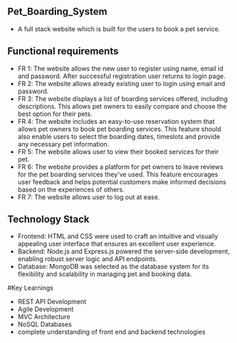 ﻿## Pet_Boarding_System
 * A full stack website which is built for the users to book a pet service.

## Functional requirements
* FR 1: The website allows the new user to register using name, email id and password. 
After successful registration user returns to login page. 
* FR 2: The website allows already existing user to login using email and password. 
* FR 3: The website displays a list of boarding services offered, including descriptions. This 
allows pet owners to easily compare and choose the best option for their pets. 
* FR 4: The website includes an easy-to-use reservation system that allows pet owners to 
book pet boarding services. This feature should also enable users to select the boarding dates, 
timeslots and provide any necessary pet information. 
* FR 5: The website allows user to view their booked services for their pet. 
* FR 6: The website provides a platform for pet owners to leave reviews for the pet 
boarding services they've used. This feature encourages user feedback and helps potential 
customers make informed decisions based on the experiences of others. 
* FR 7: The website allows user to log out at ease. 

## Technology Stack
* Frontend: HTML and CSS were used to craft an intuitive and visually appealing user interface that ensures an excellent user experience.
* Backend: Node.js and Express.js powered the server-side development, enabling robust server logic and API endpoints.
* Database: MongoDB was selected as the database system for its flexibility and scalability in managing pet and booking data.

#Key Learnings
* REST API Development
* Agile Development
* MVC Architecture
* NoSQL Databases
* complete understanding of front end and backend technologies

